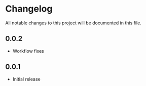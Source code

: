 # Changelog

All notable changes to this project will be documented in this file.

## 0.0.2

- Workflow fixes

## 0.0.1

- Initial release
